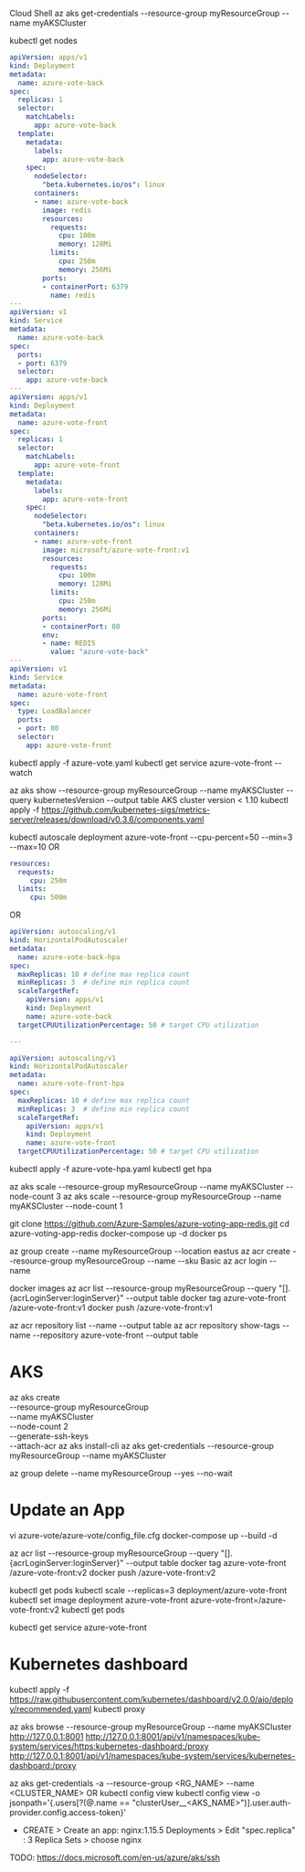 

Cloud Shell
	az aks get-credentials --resource-group myResourceGroup --name myAKSCluster

kubectl get nodes
```azure-vote.yaml
apiVersion: apps/v1
kind: Deployment
metadata:
  name: azure-vote-back
spec:
  replicas: 1
  selector:
    matchLabels:
      app: azure-vote-back
  template:
    metadata:
      labels:
        app: azure-vote-back
    spec:
      nodeSelector:
        "beta.kubernetes.io/os": linux
      containers:
      - name: azure-vote-back
        image: redis
        resources:
          requests:
            cpu: 100m
            memory: 128Mi
          limits:
            cpu: 250m
            memory: 256Mi
        ports:
        - containerPort: 6379
          name: redis
---
apiVersion: v1
kind: Service
metadata:
  name: azure-vote-back
spec:
  ports:
  - port: 6379
  selector:
    app: azure-vote-back
---
apiVersion: apps/v1
kind: Deployment
metadata:
  name: azure-vote-front
spec:
  replicas: 1
  selector:
    matchLabels:
      app: azure-vote-front
  template:
    metadata:
      labels:
        app: azure-vote-front
    spec:
      nodeSelector:
        "beta.kubernetes.io/os": linux
      containers:
      - name: azure-vote-front
        image: microsoft/azure-vote-front:v1
        resources:
          requests:
            cpu: 100m
            memory: 128Mi
          limits:
            cpu: 250m
            memory: 256Mi
        ports:
        - containerPort: 80
        env:
        - name: REDIS
          value: "azure-vote-back"
---
apiVersion: v1
kind: Service
metadata:
  name: azure-vote-front
spec:
  type: LoadBalancer
  ports:
  - port: 80
  selector:
    app: azure-vote-front

```

kubectl apply -f azure-vote.yaml
kubectl get service azure-vote-front --watch

az aks show --resource-group myResourceGroup --name myAKSCluster --query kubernetesVersion --output table
AKS cluster version < 1.10 
	kubectl apply -f https://github.com/kubernetes-sigs/metrics-server/releases/download/v0.3.6/components.yaml

kubectl autoscale deployment azure-vote-front --cpu-percent=50 --min=3 --max=10
OR
```yml
resources:
  requests:
     cpu: 250m
  limits:
     cpu: 500m
```
OR
```azure-vote-hpa.yaml
apiVersion: autoscaling/v1
kind: HorizontalPodAutoscaler
metadata:
  name: azure-vote-back-hpa
spec:
  maxReplicas: 10 # define max replica count
  minReplicas: 3  # define min replica count
  scaleTargetRef:
    apiVersion: apps/v1
    kind: Deployment
    name: azure-vote-back
  targetCPUUtilizationPercentage: 50 # target CPU utilization

---

apiVersion: autoscaling/v1
kind: HorizontalPodAutoscaler
metadata:
  name: azure-vote-front-hpa
spec:
  maxReplicas: 10 # define max replica count
  minReplicas: 3  # define min replica count
  scaleTargetRef:
    apiVersion: apps/v1
    kind: Deployment
    name: azure-vote-front
  targetCPUUtilizationPercentage: 50 # target CPU utilization
```
kubectl apply -f azure-vote-hpa.yaml
kubectl get hpa

az aks scale --resource-group myResourceGroup --name myAKSCluster --node-count 3
az aks scale --resource-group myResourceGroup --name myAKSCluster --node-count 1






git clone https://github.com/Azure-Samples/azure-voting-app-redis.git
cd azure-voting-app-redis
docker-compose up -d
docker ps

az group create --name myResourceGroup --location eastus
az acr create --resource-group myResourceGroup --name <acrName> --sku Basic
az acr login --name <acrName>

docker images
az acr list --resource-group myResourceGroup --query "[].{acrLoginServer:loginServer}" --output table
docker tag azure-vote-front <acrLoginServer>/azure-vote-front:v1
docker push <acrLoginServer>/azure-vote-front:v1

az acr repository list --name <acrName> --output table
az acr repository show-tags --name <acrName> --repository azure-vote-front --output table


# AKS
az aks create \
    --resource-group myResourceGroup \
    --name myAKSCluster \
    --node-count 2 \
    --generate-ssh-keys \
    --attach-acr <acrName>
az aks install-cli
az aks get-credentials --resource-group myResourceGroup --name myAKSCluster

az group delete --name myResourceGroup --yes --no-wait

# Update an App

vi azure-vote/azure-vote/config_file.cfg
docker-compose up --build -d

az acr list --resource-group myResourceGroup --query "[].{acrLoginServer:loginServer}" --output table
docker tag azure-vote-front <acrLoginServer>/azure-vote-front:v2
docker push <acrLoginServer>/azure-vote-front:v2

kubectl get pods
kubectl scale --replicas=3 deployment/azure-vote-front
kubectl set image deployment azure-vote-front azure-vote-front=<acrLoginServer>/azure-vote-front:v2
kubectl get pods

kubectl get service azure-vote-front

# Kubernetes dashboard

kubectl apply -f https://raw.githubusercontent.com/kubernetes/dashboard/v2.0.0/aio/deploy/recommended.yaml
kubectl proxy

az aks browse --resource-group myResourceGroup --name myAKSCluster
http://127.0.0.1:8001
http://127.0.0.1:8001/api/v1/namespaces/kube-system/services/https:kubernetes-dashboard:/proxy
http://127.0.0.1:8001/api/v1/namespaces/kube-system/services/kubernetes-dashboard:/proxy

az aks get-credentials -a --resource-group <RG_NAME> --name <CLUSTER_NAME>
OR
kubectl config view
	kubectl config view -o jsonpath='{.users[?(@.name == "clusterUser_<RESOURCE GROUP>_<AKS_NAME>")].user.auth-provider.config.access-token}'

+ CREATE > Create an app: nginx:1.15.5
Deployments > Edit "spec.replica" : 3
Replica Sets > choose nginx



TODO:
https://docs.microsoft.com/en-us/azure/aks/ssh
